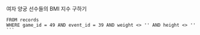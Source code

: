 여자 양궁 선수들의 BMI 지수 구하기


```SELECT athlete_id, medal, sex, weight, height, weight/power(height/100,2) as bmi
FROM records 
WHERE game_id = 49 AND event_id = 39 AND weight <> '' AND height <> '' ``` 
